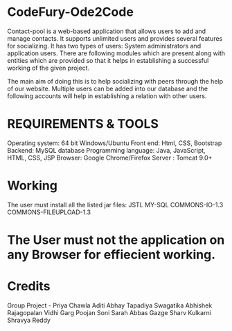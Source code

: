 # CodeFury-Ode2Code

Contact-pool is a web-based application that allows users to add and manage contacts. It supports unlimited users and provides several features for socializing. It has two types of users: System administrators and application users. There are following modules which are present along with entities which are provided so that it helps in establishing a successful working of the given project.

The main aim of doing this is to help socializing with peers through the help of our website.
Multiple users can be added into our database and the following accounts will help in establishing a relation with other users.

# REQUIREMENTS & TOOLS

Operating system: 64 bit Windows/Ubuntu
Front end: Html, CSS, Bootstrap
Backend: MySQL database
Programming language: Java, JavaScript, HTML, CSS, JSP
Browser: Google Chrome/Firefox
Server : Tomcat 9.0+

# Working

The user must install all the listed jar files:
JSTL
MY-SQL
COMMONS-IO-1.3
COMMONS-FILEUPLOAD-1.3

# The User must not the application on any Browser for effiecient working.

# Credits

Group Project - 
Priya Chawla
Aditi
Abhay Tapadiya 
Swagatika
Abhishek Rajagopalan
Vidhi Garg
Poojan Soni
Sarah Abbas Gazge
Sharv Kulkarni
Shravya Reddy

